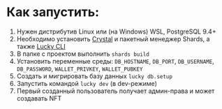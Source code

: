 # Как запустить:

1. Нужен дистрибутив Linux или (на Windows) WSL, PostgreSQL 9.4+
2. Необходимо установить [Crystal](https://crystal-lang.org/install/) и пакетный менеджер Shards, а также [Lucky CLI](https://github.com/luckyframework/lucky_cli)
3. В папке с проектом выполнить `shards build`
4. Установить переменные среды: `DB_HOSTNAME`, `DB_PORT`, `DB_USERNAME`, `DB_PASSWORD`, `WALLET_PRIVKEY`, `WALLET_PUBKEY`
5. Создать и мигрировать базу данных `lucky db.setup`
6. Запустить командой `lucky dev` (в dev-режиме)
7. Первый созданный пользователь получает админ-права и может создавать NFT

